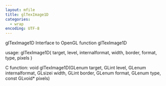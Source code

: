 ```yaml
---
layout: mfile
title: glTexImage1D
categories:
  - wrap
encoding: UTF-8
---
```


glTexImage1D  Interface to OpenGL function glTexImage1D

usage:  glTexImage1D( target, level, internalformat, width, border, format, type, pixels )

C function:  void glTexImage1D(GLenum target, GLint level, GLenum internalformat, GLsizei width, GLint border, GLenum format, GLenum type, const GLvoid\* pixels)